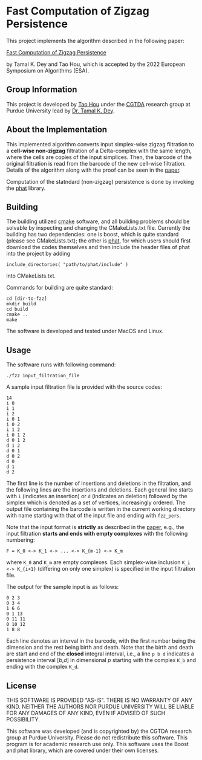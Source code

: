 # Fast Computation of Zigzag Persistence

This project implements the algorithm described in the following paper:

[Fast Computation of Zigzag Persistence](https://arxiv.org/pdf/2204.11080.pdf)

by Tamal K. Dey and Tao Hou, which is accepted by the 2022 European Symposium on Algorithms (ESA).

## Group Information

This project is developed by [Tao Hou](https://taohou01.github.io) under the [CGTDA](https://www.cs.purdue.edu/homes/tamaldey/CGTDAwebsite/) research group at Purdue University lead by [Dr. Tamal K. Dey](http://web.cse.ohio-state.edu/~dey.8/).

## About the Implementation

This implemented algorithm converts input simplex-wise zigzag filtration to a **cell-wise non-zigzag** filtration of a Delta-complex with the same length, where the cells are copies of the input simplices. Then, the barcode of the original filtration is read from the barcode of the new cell-wise filtration. Details of the algorithm along with the proof can be seen in the [paper](https://arxiv.org/pdf/2204.11080.pdf). 

Computation of the statndard (non-zigzag) persistence is done by invoking the [phat](https://github.com/blazs/phat) library.

## Building

The building utilized [cmake](https://cmake.org/) software, and all building problems should be solvable by inspecting and changing the CMakeLists.txt file. Currently the building has two dependencies: one is boost, which is quite standard (please see CMakeLists.txt); the other is [phat](https://github.com/blazs/phat), for which users should first download the codes themselves and then include the header files of phat into the project by adding

```
include_directories( "path/to/phat/include" ) 
```

into CMakeLists.txt.

Commands for building are quite standard:

```
cd [dir-to-fzz]
mkdir build
cd build
cmake ..
make
```

The software is developed and tested under MacOS and Linux. 

## Usage

The software runs with following command:

```
./fzz input_filtration_file
```

A sample input filtration file is provided with the source codes:

```
14
i 0
i 1
i 2
i 0 1
i 0 2
i 1 2
i 0 1 2
d 0 1 2
d 1 2
d 0 1
d 0 2
d 0
d 1
d 2
```

The first line is the number of insertions and deletions in the filtration, and the following lines are the insertions and deletions. Each general line starts with `i` (indicates an insertion) or `d` (indicates an deletion) followed by the simplex which is denoted as a set of vertices, increasingly ordered. The output file containing the barcode is written in the current working directory with name starting with that of the input file and ending with `fzz_pers`.

Note that the input format is **strictly** as described in the [paper](https://arxiv.org/pdf/2204.11080.pdf), e.g., the input filtration **starts and ends with empty complexes** with the following numbering:

```
F = K_0 <-> K_1 <-> ... <-> K_{m-1} <-> K_m
```

where `K_0` and `K_m` are empty complexes. Each simplex-wise inclusion `K_i <-> K_{i+1}` (differing on only one simplex) is specified in the input filtration file. 

The output for the sample input is as follows:

```
0 2 3
0 3 4
1 6 6
0 1 13
0 11 11
0 10 12
1 8 8
```
Each line denotes an interval in the barcode, with the first number being the dimension and the rest being birth and death. Note that the birth and death are start and end of the **closed** integral interval, i.e., a line `p b d` indicates a persistence interval [*b*,*d*] in dimensional *p* starting with the complex `K_b` and ending with the complex `K_d`.

## License

THIS SOFTWARE IS PROVIDED "AS-IS". THERE IS NO WARRANTY OF ANY KIND. NEITHER THE AUTHORS NOR PURDUE UNIVERSITY WILL BE LIABLE FOR ANY DAMAGES OF ANY KIND, EVEN IF ADVISED OF SUCH POSSIBILITY. 

This software was developed (and is copyrighted by) the CGTDA research group at Purdue University. Please do not redistribute this software. This program is for academic research use only. This software uses the Boost and phat library, which are covered under their own licenses.
